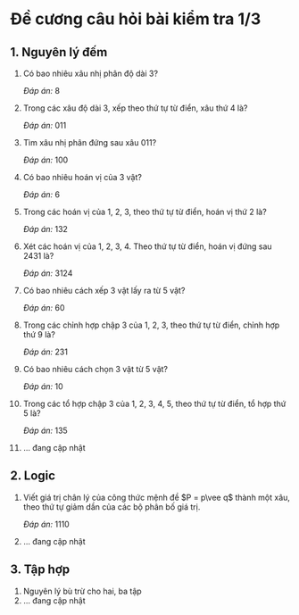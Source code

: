 # Đề cương câu hỏi bài kiểm tra 1/3
## 1. Nguyên lý đếm
<ol>
  <li>Có bao nhiêu xâu nhị phân độ dài 3?
    <p><i>Đáp án:</i> 8</p>
  </li>
  <li>Trong các xâu độ dài 3, xếp theo thứ tự từ điển, xâu thứ 4 là?
    <p><i>Đáp án:</i> 011</p>
  </li>
  <li>Tìm xâu nhị phân đứng sau xâu 011?
    <p><i>Đáp án:</i> 100</p>
  </li>
  <li>Có bao nhiêu hoán vị của 3 vật?
    <p><i>Đáp án:</i> 6</p>
  </li>
  <li>Trong các hoán vị của 1, 2, 3, theo thứ tự từ điển, hoán vị thứ 2 là?
    <p><i>Đáp án:</i> 132</p>
  </li>
  <li>Xét các hoán vị của 1, 2, 3, 4. Theo thứ tự từ điển, hoán vị đứng sau 2431 là?
    <p><i>Đáp án:</i> 3124</p>
  </li>
  <li>Có bao nhiêu cách xếp 3 vật lấy ra từ 5 vật?
    <p><i>Đáp án:</i> 60</p>
  </li>
  <li>Trong các chỉnh hợp chập 3 của 1, 2, 3, theo thứ tự từ điển, chỉnh hợp thứ 9 là?
    <p><i>Đáp án:</i> 231</p>
  </li>
  <li>Có bao nhiêu cách chọn 3 vật từ 5 vật?
    <p><i>Đáp án:</i> 10</p>
  </li>
  <li>Trong các tổ hợp chập 3 của 1, 2, 3, 4, 5, theo thứ tự từ điển, tổ hợp thứ 5 là?
    <p><i>Đáp án:</i> 135</p>
  </li>
  <li>... đang cập nhật</li>
</ol>


## 2. Logic
<ol>
  <li>Viết giá trị chân lý của công thức mệnh đề $P = p\vee q$ thành một xâu, theo thứ tự giảm dần của các bộ phân bố giá trị.
    <p><i>Đáp án:</i> 1110</p>
  </li>
  <li>... đang cập nhật</li>
</ol>

## 3. Tập hợp
<ol>
  <li>Nguyên lý bù trừ cho hai, ba tập</li>
  <li>... đang cập nhật</li>
</ol>

